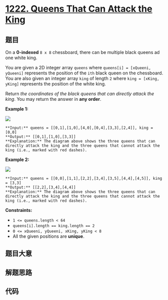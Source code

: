 # [1222. Queens That Can Attack the King](https://leetcode.com/problems/queens-that-can-attack-the-king)

## 题目

On a **0-indexed** `8 x 8` chessboard, there can be multiple black queens ad
one white king.

You are given a 2D integer array `queens` where `queens[i] = [xQueeni,
yQueeni]` represents the position of the `ith` black queen on the chessboard.
You are also given an integer array `king` of length `2` where `king = [xKing,
yKing]` represents the position of the white king.

Return _the coordinates of the black queens that can directly attack the
king_. You may return the answer in **any order**.



**Example 1:**

![](https://assets.leetcode.com/uploads/2022/12/21/chess1.jpg)

    
    
    **Input:** queens = [[0,1],[1,0],[4,0],[0,4],[3,3],[2,4]], king = [0,0]
    **Output:** [[0,1],[1,0],[3,3]]
    **Explanation:** The diagram above shows the three queens that can directly attack the king and the three queens that cannot attack the king (i.e., marked with red dashes).
    

**Example 2:**

![](https://assets.leetcode.com/uploads/2022/12/21/chess2.jpg)

    
    
    **Input:** queens = [[0,0],[1,1],[2,2],[3,4],[3,5],[4,4],[4,5]], king = [3,3]
    **Output:** [[2,2],[3,4],[4,4]]
    **Explanation:** The diagram above shows the three queens that can directly attack the king and the three queens that cannot attack the king (i.e., marked with red dashes).
    



**Constraints:**

  * `1 <= queens.length < 64`
  * `queens[i].length == king.length == 2`
  * `0 <= xQueeni, yQueeni, xKing, yKing < 8`
  * All the given positions are **unique**.


## 题目大意

## 解题思路

## 代码

```javascript

```
